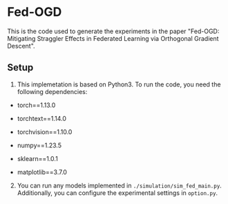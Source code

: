 # Fed-OGD

This is the code used to generate the experiments in the paper "Fed-OGD: Mitigating Straggler Effects in Federated
Learning via Orthogonal Gradient Descent".

## Setup

1. This implemetation is based on Python3. To run the code, you need the following dependencies:

- torch==1.13.0

- torchtext==1.14.0

- torchvision==1.10.0

- numpy==1.23.5

- sklearn==1.0.1

- matplotlib==3.7.0


2. You can run any models implemented in `./simulation/sim_fed_main.py`. Additionally, you can configure the experimental settings in `option.py`.


